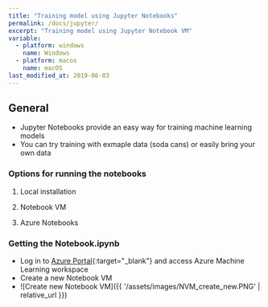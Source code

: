 ```yaml
---
title: "Training model using Jupyter Notebooks"
permalink: /docs/jupyter/
excerpt: "Training model using Jupyter Notebook VM"
variable:
  - platform: windows
    name: Windows
  - platform: macos
    name: macOS
last_modified_at: 2019-06-03
---
```


## General

- Jupyter Notebooks provide an easy way for training machine learning models
- You can try training with exmaple data (soda cans) or easily bring your own data

### Options for running the notebooks

1) Local installation

2) Notebook VM

3) Azure Notebooks

### Getting the Notebook.ipynb

- Log in to [Azure Portal](https://ms.portal.azure.com){:target="_blank"} and access Azure Machine Learning workspace
- Create a new Notebook VM
- ![Create new Notebook VM]({{ '/assets/images/NVM_create_new.PNG' | relative_url }})

